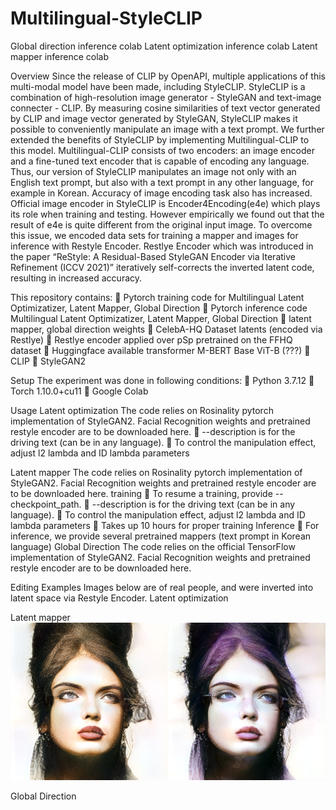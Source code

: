 # Multilingual-StyleCLIP

Global direction inference colab
Latent optimization inference colab
Latent mapper inference colab

Overview
Since the release of CLIP by OpenAPI, multiple applications of this multi-modal model have been made, including StyleCLIP. StyleCLIP is a combination of high-resolution image generator - StyleGAN and text-image connecter - CLIP. By measuring cosine similarities of text vector generated by CLIP and image vector generated by StyleGAN, StyleCLIP makes it possible to conveniently manipulate an image with a text prompt. 
We further extended the benefits of StyleCLIP by implementing Multilingual-CLIP to this model. Multilingual-CLIP consists of two encoders: an image encoder and a fine-tuned text encoder that is capable of encoding any language. Thus, our version of StyleCLIP manipulates an image not only with an English text prompt, but also with a text prompt in any other language, for example in Korean. 
Accuracy of image encoding task also has increased. Official image encoder in StyleCLIP is Encoder4Encoding(e4e) which plays its role when training and testing. However empirically we found out that the result of e4e is quite different from the original input image. To overcome this issue, we encoded data sets for training a mapper and images for inference with Restyle Encoder. Restlye Encoder which was introduced in the paper “ReStyle: A Residual-Based StyleGAN Encoder via Iterative Refinement (ICCV 2021)” iteratively self-corrects the inverted latent code, resulting in increased accuracy. 

This repository contains:
	Pytorch training code for Multilingual Latent Optimizatizer, Latent Mapper, Global Direction
	Pytorch inference code Multilingual Latent Optimizatizer, Latent Mapper, Global Direction
	latent mapper, global direction weights
	CelebA-HQ Dataset latents (encoded via Restlye)
	Restlye encoder applied over pSp pretrained on the FFHQ dataset
	Huggingface available transformer M-BERT Base ViT-B (???)
	CLIP
	StyleGAN2

Setup
The experiment was done in following conditions:
	Python 3.7.12
	Torch 1.10.0+cu11
	Google Colab

Usage
Latent optimization
The code relies on Rosinality pytorch implementation of StyleGAN2. Facial Recognition weights and pretrained restyle encoder are to be downloaded here.
	--description is for the driving text (can be in any language).
	To control the manipulation effect, adjust l2 lambda and ID lambda parameters

Latent mapper
The code relies on Rosinality pytorch implementation of StyleGAN2. Facial Recognition weights and pretrained restyle encoder are to be downloaded here.
training
	To resume a training, provide --checkpoint_path.
	--description is for the driving text (can be in any language).
	To control the manipulation effect, adjust l2 lambda and ID lambda parameters
	Takes up 10 hours for proper training
Inference
	For inference, we provide several pretrained mappers (text prompt in Korean language)
Global Direction 
The code relies on the official TensorFlow implementation of StyleGAN2. Facial Recognition weights and pretrained restyle encoder are to be downloaded here.


Editing Examples
Images below are of real people, and were inverted into latent space via Restyle Encoder.
Latent optimization

Latent mapper
![getting-started](image\\image1.png)

Global Direction 

